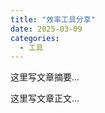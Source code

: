 ```yaml
---
title: "效率工具分享"
date: 2025-03-09
categories:
  - 工具
---
```



这里写文章摘要...

<!-- more -->

这里写文章正文...

